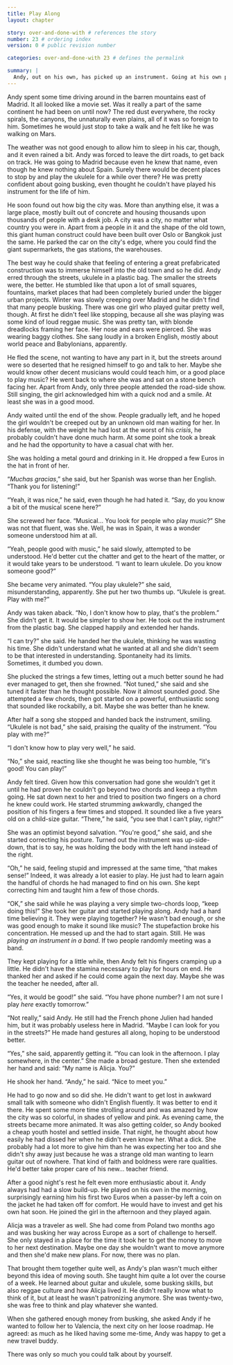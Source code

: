 ```yaml
---
title: Play Along
layout: chapter

story: over-and-done-with # references the story
number: 23 # ordering index
version: 0 # public revision number

categories: over-and-done-with 23 # defines the permalink

summary: |
  Andy, out on his own, has picked up an instrument. Going at his own pace, he travels through Spain.
---
```

Andy spent some time driving around in the barren mountains east of Madrid. It all looked like a movie set. Was it really a part of the same continent he had been on until now? The red dust everywhere, the rocky spirals, the canyons, the unnaturally even plains, all of it was so foreign to him. Sometimes he would just stop to take a walk and he felt like he was walking on Mars.

The weather was not good enough to allow him to sleep in his car, though, and it even rained a bit. Andy was forced to leave the dirt roads, to get back on track. He was going to Madrid because even he knew that name, even though he knew nothing about Spain. Surely there would be decent places to stop by and play the ukulele for a while over there? He was pretty confident about going busking, even thought he couldn't have played his instrument for the life of him.

He soon found out how big the city was. More than anything else, it was a large place, mostly built out of concrete and housing thousands upon thousands of people with a desk job. A city was a city, no matter what country you were in. Apart from a people in it and the shape of the old town, this giant human construct could have been built over Oslo or Bangkok just the same. He parked the car on the city's edge, where you could find the giant supermarkets, the gas stations, the warehouses.

The best way he could shake that feeling of entering a great prefabricated construction was to immerse himself into the old town and so he did. Andy erred through the streets, ukulele in a plastic bag. The smaller the streets were, the better. He stumbled like that upon a lot of small squares, fountains, market places that had been completely buried under the bigger urban projects. Winter was slowly creeping over Madrid and he didn't find that many people busking. There was one girl who played guitar pretty well, though. At first he didn't feel like stopping, because all she was playing was some kind of loud reggae music. She was pretty tan, with blonde dreadlocks framing her face. Her nose and ears were pierced. She was wearing baggy clothes. She sang loudly in a broken English, mostly about world peace and Babylonians, apparently.

He fled the scene, not wanting to have any part in it, but the streets around were so deserted that he resigned himself to go and talk to her. Maybe she would know other decent musicians would could teach him, or a good place to play music? He went back to where she was and sat on a stone bench facing her. Apart from Andy, only three people attended the road-side show. Still singing, the girl acknowledged him with a quick nod and a smile. At least she was in a good mood.

Andy waited until the end of the show. People gradually left, and he hoped the girl wouldn't be creeped out by an unknown old man waiting for her. In his defense, with the weight he had lost at the worst of his *crisis*, he probably couldn't have done much harm. At some point she took a break and he had the opportunity to have a casual chat with her.

She was holding a metal gourd and drinking in it. He dropped a few Euros in the hat in front of her.

“*Muchas gracias*,” she said, but her Spanish was worse than her English. “Thank you for listening!”

“Yeah, it was nice,” he said, even though he had hated it. “Say, do you know a bit of the musical scene here?”

She screwed her face. “Musical… You look for people who play music?” She was not that fluent, was she. Well, he was in Spain, it was a wonder someone understood him at all.

“Yeah, people good with music,” he said slowly, attempted to be understood. He'd better cut the chatter and get to the heart of the matter, or it would take years to be understood. “I want to learn ukulele. Do you know someone good?”

She became very animated. “You play ukulele?” she said, misunderstanding, apparently. She put her two thumbs up. “Ukulele is great. Play with me?”

Andy was taken aback. “No, I don't know how to play, that's the problem.” She didn't get it. It would be simpler to show her. He took out the instrument from the plastic bag. She clapped happily and extended her hands.

“I can try?” she said. He handed her the ukulele, thinking he was wasting his time. She didn't understand what he wanted at all and she didn't seem to be that interested in understanding. Spontaneity had its limits. Sometimes, it dumbed you down.

She plucked the strings a few times, letting out a much better sound he had ever managed to get, then she frowned. “Not tuned,” she said and she tuned it faster than he thought possible. Now it almost sounded *good*. She attempted a few chords, then got started on a powerful, enthusiastic song that sounded like rockabilly, a bit. Maybe she was better than he knew.

After half a song she stopped and handed back the instrument, smiling. “Ukulele is not bad,” she said, praising the quality of the instrument. “You play with me?”

“I don't know how to play very well,” he said.

“No,” she said, reacting like she thought he was being too humble, “it's good! You can play!”

Andy felt tired. Given how this conversation had gone she wouldn't get it until he had proven he couldn't go beyond two chords and keep a rhythm going. He sat down next to her and tried to position two fingers on a chord he knew could work. He started strumming awkwardly, changed the position of his fingers a few times and stopped. It sounded like a five years old on a child-size guitar. “There,” he said, “you see that I can't play, right?”

She was an optimist beyond salvation. “You're good,” she said, and she started correcting his posture. Turned out the instrument was up-side-down, that is to say, he was holding the body with the left hand instead of the right.

“Oh,” he said, feeling stupid and impressed at the same time, “that makes sense!” Indeed, it was already a lot easier to play. He just had to learn again the handful of chords he had managed to find on his own.  She kept correcting him and taught him a few of those chords.

“OK,” she said while he was playing a very simple two-chords loop, “keep doing this!” She took her guitar and started playing along. Andy had a hard time believing it. They were playing together? He wasn't bad enough, or she was good enough to make it sound like music? The stupefaction broke his concentration. He messed up and the had to start again. Still. He was *playing an instrument in a band*. If two people randomly meeting was a band.

They kept playing for a little while, then Andy felt his fingers cramping up a little. He didn't have the stamina necessary to play for hours on end. He thanked her and asked if he could come again the next day. Maybe she was the teacher he needed, after all.

“Yes, it would be good!” she said. “You have phone number? I am not sure I play *here* exactly tomorrow.”

“Not really,” said Andy. He still had the French phone Julien had handed him, but it was probably useless here in Madrid. “Maybe I can look for you in the streets?” He made hand gestures all along, hoping to be understood better.

“Yes,” she said, apparently getting it. “You can look in the afternoon. I play somewhere, in the center.” She made a broad gesture. Then she extended her hand and said: “My name is Alicja. You?”

He shook her hand. “Andy,” he said. “Nice to meet you.”

He had to go now and so did she. He didn't want to get lost in awkward small talk with someone who didn't English fluently. It was better to end it there. He spent some more time strolling around and was amazed by how the city was so colorful, in shades of yellow and pink. As evening came, the streets became more animated. It was also getting colder, so Andy booked a cheap youth hostel and settled inside. That night, he thought about how easily he had dissed her when he didn't even know her. What a dick. She probably had a lot more to give him than he was expecting her too and she didn't shy away just because he was a strange old man wanting to learn guitar out of nowhere. That kind of faith and boldness were rare qualities. He'd better take proper care of his new… teacher friend.

After a good night's rest he felt even more enthusiastic about it. Andy always had had a slow build-up. He played on his own in the morning, surprisingly earning him his first two Euros when a passer-by left a coin on the jacket he had taken off for comfort. He would have to invest and get his own hat soon. He joined the girl in the afternoon and they played again.

Alicja was a traveler as well. She had come from Poland two months ago and was busking her way across Europe as a sort of challenge to herself. She only stayed in a place for the time it took her to get the money to move to her next destination. Maybe one day she wouldn't want to move anymore and then she'd make new plans. For now, there was no plan.

That brought them together quite well, as Andy's plan wasn't much either beyond this idea of moving south. She taught him quite a lot over the course of a week. He learned about guitar and ukulele, some busking skills, but also reggae culture and how Alicja lived it. He didn't really know what to think of it, but at least he wasn't patronizing anymore. She was twenty-two, she was free to think and play whatever she wanted.

When she gathered enough money from busking, she asked Andy if he wanted to follow her to Valencia, the next city on her loose roadmap. He agreed: as much as he liked having some me-time, Andy was happy to get a new travel buddy.

There was only so much you could talk about by yourself.
